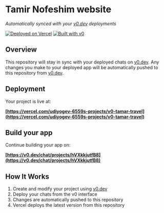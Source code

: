 # Tamir Nofeshim website

*Automatically synced with your [v0.dev](https://v0.dev) deployments*

[![Deployed on Vercel](https://img.shields.io/badge/Deployed%20on-Vercel-black?style=for-the-badge&logo=vercel)](https://vercel.com/udiyogev-6559s-projects/v0-tamar-travel)
[![Built with v0](https://img.shields.io/badge/Built%20with-v0.dev-black?style=for-the-badge)](https://v0.dev/chat/projects/hVXkkjutfB8)

## Overview

This repository will stay in sync with your deployed chats on [v0.dev](https://v0.dev).
Any changes you make to your deployed app will be automatically pushed to this repository from [v0.dev](https://v0.dev).

## Deployment

Your project is live at:

**[https://vercel.com/udiyogev-6559s-projects/v0-tamar-travel](https://vercel.com/udiyogev-6559s-projects/v0-tamar-travel)**

## Build your app

Continue building your app on:

**[https://v0.dev/chat/projects/hVXkkjutfB8](https://v0.dev/chat/projects/hVXkkjutfB8)**

## How It Works

1. Create and modify your project using [v0.dev](https://v0.dev)
2. Deploy your chats from the v0 interface
3. Changes are automatically pushed to this repository
4. Vercel deploys the latest version from this repository
